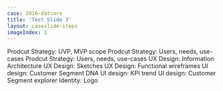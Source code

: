 ```yaml
---
case: 2016-datcore
title: 'Test Slide 3'
layout: caseslide-steps
imageIndex: 1
---
```

Prodcut Strategy: UVP, MVP scope
Prodcut Strategy: Users, needs, use-cases
Prodcut Strategy: Users, needs, use-cases
UX Design: Information Architecture
UX Design: Sketches
UX Design: Functional wireframes
UI design: Customer Segment DNA
UI design: KPI trend
UI design: Customer Segment explorer
Identity: Logo
